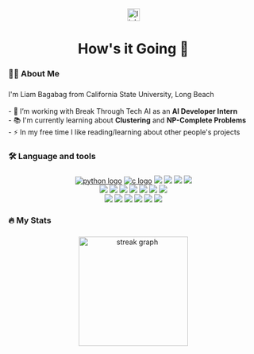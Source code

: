 <!--
FRONT IMAGE
<div align="center">
  <img height="150" src="https://camo.githubusercontent.com/62da68eb62b1e5f175f7d1f0191dd89a653d7908feb22d37d4a0ab07365d6791/68747470733a2f2f6d656469612e67697068792e636f6d2f6d656469612f4d3967624264396e6244724f5475314d71782f67697068792e676966"  />
</div>
-->
###

<div align="center">
  <a href="https://linkedin.com/in/lbzfran">
    <img src="https://img.shields.io/static/v1?message=LinkedIn&logo=linkedin&label=&color=0077B5&logoColor=white&labelColor=&style=for-the-badge" height="25" alt="linkedin logo"  />
  </a>
</div>

###

<h1 align="center">How's it Going 👋</h1>

###

<h3 align="left">👩‍💻 About Me</h3>

###

<p align="left">I'm Liam Bagabag from California State University, Long Beach<br><br>- 🔭 I’m working with Break Through Tech AI as an <strong>AI Developer Intern</strong><br>- 📚 I'm currently learning about <strong>Clustering</strong> and <strong>NP-Complete Problems</strong><br>- ⚡ In my free time I like reading/learning about other people's projects</p>

###
<h3 align="left">🛠 Language and tools</h3>

###

<p align="center">  
  <a href="https://docs.python.org"><img src="https://skillicons.dev/icons?i=python" alt="python logo" /></a>
  <a href="https://devdocs.io/c/"><img src="https://skillicons.dev/icons?i=c" alt="c logo" /></a>
  <a href="https://go.dev/doc/"><img src="https://skillicons.dev/icons?i=go" /></a>
  <a href="https://devdocs.io/javascript/"><img src="https://skillicons.dev/icons?i=js" /></a>
  <a href="https://www.lua.org/manual"><img src="https://skillicons.dev/icons?i=lua" /></a>
  <a href="https://www.gnu.org/software/bash/manual/bash.html"><img src="https://skillicons.dev/icons?i=bash" /></a>
  <br>
  <a href="https://html.spec.whatwg.org/multipage/"><img src="https://skillicons.dev/icons?i=html" /></a>
  <a href="https://devdocs.io/css/"><img src="https://skillicons.dev/icons?i=css" /></a>
  <a href="https://react.dev/reference/react"><img src="https://skillicons.dev/icons?i=react" /></a>
  <a href="https://nodejs.org/docs/latest/api/"><img src="https://skillicons.dev/icons?i=nodejs" /></a>
  <a href="https://nginx.org/en/docs/"><img src="https://skillicons.dev/icons?i=nginx" /></a>
  <a href="https://cloud.google.com/docs/"><img src="https://skillicons.dev/icons?i=gcp" /></a>
  <a href="https://docs.aws.amazon.com/"><img src="https://skillicons.dev/icons?i=aws" /></a>
  <br>
  <a href="https://wiki.archlinux.org/title/Main_page"><img src="https://skillicons.dev/icons?i=arch" /></a>
  <a href="https://neovim.io/doc/user/lua-guide.html"><img src="https://skillicons.dev/icons?i=neovim" /></a>
  <a href="https://pytorch.org/docs/stable/index.html"><img src="https://skillicons.dev/icons?i=pytorch" /></a>
  <a href="https://www.postgresql.org/docs/current/"><img src="https://skillicons.dev/icons?i=postgresql" /></a>
  <a href="https://www.sqlite.org/docs.html"><img src="https://skillicons.dev/icons?i=sqlite" /></a>
  <a href="https://docs.docker.com/reference/"><img src="https://skillicons.dev/icons?i=docker" /></a>
  </p>

###

<h3 align="left">🔥   My Stats</h3>

###

<div align="center">
  <img src="https://streak-stats.demolab.com?user=lbzfran&locale=en&mode=daily&theme=dark&hide_border=false&border_radius=5&order=3" height="220" alt="streak graph"  />
</div>


